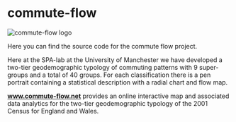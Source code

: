 # commute-flow
![commute-flow logo](http://www.ppgis.manchester.ac.uk/commute-flow/images/sdai.png)

Here you can find the source code for the commute flow project.

Here at the SPA-lab at the University of Manchester we have developed a two-tier geodemographic typology of commuting patterns with 9 super-groups and a total of 40 groups. For each classification there is a pen portrait containing a statistical description with a radial chart and flow map.

**www.commute-flow.net** provides an online interactive map and associated data analytics for the two-tier geodemographic typology of the 2001 Census for England and Wales.
